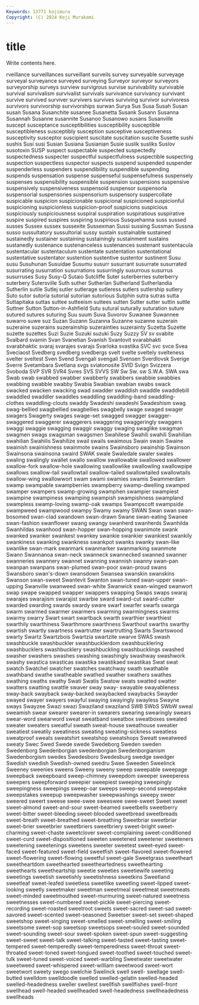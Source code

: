 ```yaml
---
Keywords: 13771 kojimura
Copyright: (C) 2024 Koji Murakami
---
```


# title

Write contents here.



rveillance surveillances surveillant surveils survey surveyable surveyage surveyal surveyance
surveyed surveying Surveyor surveyor surveyors surveyorship surveys surview survigrous survise
survivability survivable survival survivalism survivalist survivals survivance survivancy survivant survive
survived surviver survivers survives surviving survivor survivoress survivors survivorship survivorships
surwan Surya Sus Susa Susah Susan susan Susana Susanchite susanee
Susanetta Susank Susann Susanna Susannah Susanne susannite Susanoo Susanowo susans
Susanville suscept susceptance susceptibilities susceptibility susceptible susceptibleness susceptibly susception susceptive
susceptiveness susceptivity susceptor suscipient suscitate suscitation suscite Susette sushi sushis
Susi susi Susian Susiana Susianian Susie suslik susliks Suslov susotoxin
SUSP suspect suspectable suspected suspectedly suspectedness suspecter suspectful suspectfulness suspectible
suspecting suspection suspectless suspector suspects suspend suspended suspender suspenderless suspenders
suspendibility suspendible suspending suspends suspensation suspense suspenseful suspensefulness suspensely suspenses
suspensibility suspensible suspension suspensions suspensive suspensively suspensiveness suspensoid suspensor suspensoria
suspensorial suspensories suspensorium suspensory suspercollate suspicable suspicion suspicionable suspicional suspicioned
suspicionful suspicioning suspicionless suspicion-proof suspicions suspicious suspiciously suspiciousness suspiral suspiration
suspiratious suspirative suspire suspired suspires suspiring suspirious Susquehanna suss sussed
susses Sussex sussex sussexite Sussexman Sussi sussing Sussman Sussna susso
sussultatory sussultorial sussy sustain sustainable sustained sustainedly sustainer sustaining sustainingly
sustainment sustains sustanedly sustenance sustenanceless sustenances sustenant sustentacula sustentacular sustentaculum
sustentate sustentation sustentational sustentative sustentator sustention sustentive sustentor sustinent Susu
susu Susuhunan Susuidae Susumu susurr susurrant susurrate susurrated susurrating susurration
susurrations susurringly susurrous susurrus susurruses Susy Susy-Q Sutaio Sutcliffe Suter
suterberries suterberry suterbery Sutersville Suth suther Sutherlan Sutherland Sutherlandia Sutherlin
sutile Sutlej sutler sutlerage sutleress sutlers sutlership sutlery Suto sutor
sutoria sutorial sutorian sutorious Sutphin sutra sutras sutta Suttapitaka suttas
suttee sutteeism suttees sutten Sutter sutter suttin suttle Suttner Sutton
Sutton-in-Ashfield Sutu sutural suturally suturation suture sutured sutures suturing Suu
suum Suva Suvorov Suwanee Suwannee suwarro suwe suz Suzan Suzann
Suzanna Suzanne suzanne suzerain suzeraine suzerains suzerainship suzerainties suzerainty Suzetta
Suzette suzette suzettes Suzi Suzie Suzuki suzuki Suzy Suzzy SV
sv svabite Svalbard svamin Svan Svanetian Svanish Svantovit svarabhakti svarabhaktic
svaraj svarajes svarajs Svarloka svastika SVC svc svce Svea Sveciaost
Svedberg svedberg svedbergs svelt svelte sveltely svelteness svelter sveltest Sven
Svend Svengali svengali Svensen Sverdlovsk Sverige Sverre Svetambara Svetlana svgs
sviatonosite SVID Svign Svizzera Svoboda SVP SVR SVR4 Svres SVS
SVVS SW Sw Sw. sw S.W.A. SWA swa Swab swab
swabbed swabber swabberly swabbers swabbie swabbies swabbing swabble swabby Swabia
Swabian swabian swabs swack swacked swacken swacking swad swadder swaddish
swaddle swaddlebill swaddled swaddler swaddles swaddling swaddling-band swaddling-clothes swaddling-clouts swaddy
Swadeshi swadeshi Swadeshism swag swag-bellied swagbellied swagbellies swagbelly swage swaged
swager swagers Swagerty swages swage-set swagged swagger swagger- swaggered swaggerer
swaggerers swaggering swaggeringly swaggers swaggi swaggie swagging swaggir swaggy swaging
swaglike swagman swagmen swags swagsman swagsmen Swahilese Swahili swahili Swahilian
swahilian Swahilis Swahilize swail swails swaimous Swain swain Swaine swainish
swainishness swainmote swains Swainsboro swainship Swainson Swainsona swainsona swaird SWAK
swale Swaledale swaler swales swaling swalingly swallet swallo swallow swallowable
swallowed swallower swallow-fork swallow-hole swallowing swallowlike swallowling swallowpipe swallows swallow-tail
swallowtail swallow-tailed swallowtailed swallowtails swallow-wing swallowwort swam swami swamies swamis
Swammerdam swamp swampable swampberries swampberry swamp-dwelling swamped swamper swampers swamp-growing
swamphen swampier swampiest swampine swampiness swamping swampish swampishness swampland swampless
swamp-loving swamp-oak swamps Swampscott swampside swampweed swampwood swampy Swamy swamy
SWAN Swan swan swan-bosomed swan-clad swandown swan-drawn Swane swan-eating Swanee
swan-fashion swanflower swang swangy swanherd swanherds Swanhilda Swanhildas swanhood swan-hopper
swan-hopping swanimote swank swanked swanker swankest swankey swankie swankier swankiest
swankily swankiness swanking swankness swankpot swanks swanky swan-like swanlike swan-mark
swanmark swanmarker swanmarking swanmote Swann Swannanoa swan-neck swanneck swannecked swanned
swanner swanneries swannery swannet swanning swannish swanny swan-pan swanpan swanpans
swan-plumed swan-poor swan-proud swans Swansboro swan's-down swansdown Swansea swanskin swanskins
Swanson swan-sweet Swantevit Swanton swan-tuned swan-upper swan-upping Swanville swanweed swan-white
Swanwick swan-winged swanwort swap swape swapped swapper swappers swapping Swaps
swaps swaraj swarajes swarajism swarajist swarbie sward sward-cut sward-cutter swarded
swarding swards swardy sware swarf swarfer swarfs swarga swarm swarmed
swarmer swarmers swarming swarmingness swarms swarmy swarry Swart swart swartback
swarth swarthier swarthiest swarthily swarthiness Swarthmore swarthness Swarthout swarths swarthy
swartish swartly swartness swartrutter swartrutting Swarts Swartswood swarty Swartz Swartzbois
Swartzia swartzite swarve SWAS swash swashbuckle swashbuckler swashbucklerdom swashbucklering swashbucklers
swashbucklery swashbuckling swashbucklings swashed swasher swashers swashes swashing swashingly swashway
swashwork swashy swastica swasticas swastika swastikaed swastikas Swat swat swatch
Swatchel swatcher swatches swatchway swath swathable swathband swathe swatheable swathed
swather swathers swathes swathing swaths swathy Swati Swatis Swatow swats
swatted swatter swatters swatting swattle swaver sway sway- swayable swayableness
sway-back swayback sway-backed swaybacked swaybacks Swayder swayed swayer swayers swayful
swaying swayingly swayless Swayne sways Swayzee Swazi swazi Swaziland swaziland
SWB SWbS SWbW sweal sweamish swear swearer swearer-in swearers swearing
swearingly swears swear-word swearword sweat sweatband sweatbox sweatboxes sweated sweater
sweaters sweatful sweath sweat-house sweathouse sweatier sweatiest sweatily sweatiness sweating
sweating-sickness sweatless sweatproof sweats sweatshirt sweatshop sweatshops Sweatt sweatweed sweaty
Swec Swed Swede swede Swedeborg Sweden sweden Swedenborg Swedenborgian swedenborgian
Swedenborgianism Swedenborgism swedes Swedesboro Swedesburg swedge swedger Swedish swedish Swedish-owned
swedru Swee Sweeden Sweelinck Sweeney sweenies sweens Sweeny sweeny sweep
sweepable sweepage sweepback sweepboard sweep-chimney sweepdom sweeper sweeperess sweepers sweepforward
sweepier sweepiest sweeping sweepingly sweepingness sweepings sweep-oar sweeps sweep-second sweepstake
sweepstakes sweepup sweepwasher sweepwashings sweepy sweer sweered sweert sweese swee-swee
sweeswee swee-sweet Sweet sweet sweet-almond sweet-and-sour sweet-beamed sweetbells sweetberry sweet-bitter
sweet-bleeding sweet-blooded sweetbread sweetbreads sweet-breath sweet-breathed sweet-breathing Sweetbriar sweetbriar sweet-brier
sweetbrier sweetbriers sweetbriery sweet-bright sweet-charming sweet-chaste sweetclover sweet-complaining sweet-conditioned sweet-curd
sweet-dispositioned sweeten sweetened sweetener sweeteners sweetening sweetenings sweetens sweeter sweetest
sweet-eyed sweet-faced sweet-featured sweet-field sweetfish sweet-flavored sweet-flowered sweet-flowering sweet-flowing sweetful
sweet-gale Sweetgrass sweetheart sweetheartdom sweethearted sweetheartedness sweethearting sweethearts sweetheartship sweetie
sweeties sweetiewife sweeting sweetings sweetish sweetishly sweetishness sweetkins Sweetland sweetleaf
sweet-leafed sweetless sweetlike sweetling sweet-lipped sweet-looking sweetly sweetmaker sweetman sweetmeal
sweetmeat sweetmeats sweet-minded sweetmouthed sweet-murmuring sweet-natured sweetness sweetnesses sweet-numbered sweet-pickle
sweet-piercing sweet-recording sweet-roasted sweetroot sweets sweet-sacred sweet-sad sweet-savored sweet-scented sweet-seasoned
Sweetser sweet-set sweet-shaped sweetshop sweet-singing sweet-smelled sweet-smelling sweet-smiling sweetsome sweet-sop
sweetsop sweetsops sweet-souled sweet-sounded sweet-sounding sweet-sour sweet-spoken sweet-spun sweet-suggesting sweet-sweet
sweet-talk sweet-talking sweet-tasted sweet-tasting sweet-tempered sweet-temperedly sweet-temperedness sweet-throat sweet-throated sweet-toned
sweet-tongued sweet-toothed sweet-touched sweet-tulk sweet-tuned sweet-voiced sweet-warbling Sweetwater sweetwater sweetweed
sweet-whispered sweet-william sweetwood sweet-wort sweetwort sweety swego swelchie Swelinck swell
swell- swellage swell-butted swelldom swelldoodle swelled swelled-gelatin swelled-headed swelled-headedness sweller
swellest swellfish swellfishes swell-front swellhead swell-headed swellheaded swell-headedness swellheadedness swellheads
